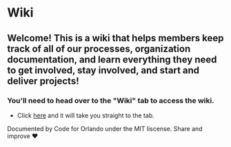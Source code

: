 # Wiki
## Welcome! This is a wiki that helps members keep track of all of our processes, organization documentation, and learn everything they need to get involved, stay involved, and start and deliver projects!


### You'll need to head over to the "Wiki" tab to access the wiki. 
- Click [here](https://github.com/cforlando/wiki/wiki) and it will take you straight to the tab.

Documented by Code for Orlando under the MIT liscense. Share and improve :heart: 
